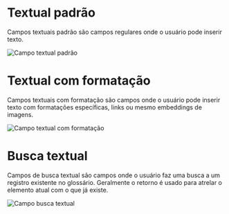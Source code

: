 # Textual padrão

Campos  textuais padrão são campos regulares onde o usuário pode inserir texto.

![Campo textual padrão]()

# Textual com formatação

Campos  textuais com formatação são campos onde o usuário pode inserir texto com formatações específicas, links ou mesmo embeddings de imagens.

![Campo textual com formatação]()

# Busca textual

Campos de busca textual são campos onde o usuário faz uma busca a um registro existente no glossário. Geralmente o  retorno é usado para atrelar o elemento atual com o que já existe.

![Campo busca textual]()